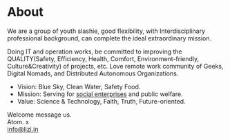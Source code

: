 # About

We are a group of youth slashie, good flexibility, with Interdisciplinary professional background, can complete the ideal extraordinary mission.

Doing IT and operation works, be committed to improving the QUALITY\(Safety, Efficiency, Health, Comfort, Environment-friendly, Culture&Creativity\) of projects, etc. Love remote work community of Geeks, Digital Nomads, and Distributed Autonomous Organizations.

* Vision: Blue Sky, Clean Water, Safety Food.
* Mission: Serving for [social enterprises](https://en.wikipedia.org/wiki/Social_enterprise) and public welfare.
* Value: Science & Technology, Faith, Truth, Future-oriented.

Welcome message us.  
Atom. x  
info@lizi.in

